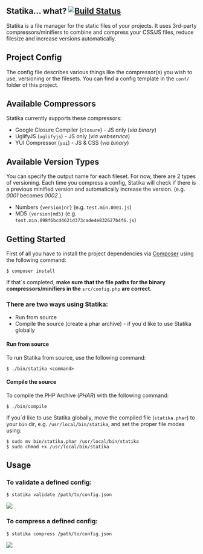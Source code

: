 ## Statika... what? [![Build Status](https://travis-ci.org/venyii/Statika.png?branch=master)](https://travis-ci.org/venyii/Statika)
Statika is a file manager for the static files of your projects. It uses 3rd-party compressors/minifiers  to  combine and compress your CSS/JS files, reduce filesize and increase versions automatically.

## Project Config
The config file describes various things like the compressor(s) you wish to use, versioning or the filesets. You can find a config template in the ```conf/``` folder of this project.

## Available Compressors
Statika currently supports these compressors:
* Google Closure Compiler (```closure```) - JS only (_via binary_)
* UglifyJS (```uglifyjs```) - JS only (_via webservice_)
* YUI Compressor (```yui```) - JS & CSS (_via binary_)

## Available Version Types
You can specify the output name for each fileset. For now, there are 2 types of versioning. Each time you compress a config, Statika will check if there is a previous minified version and automatically increase the version. (e.g. _0001_ becomes _0002_ ).
* Numbers ```{version|nr}``` (e.g. ```test.min.0001.js```)
* MD5 ```{version|md5}``` (e.g. ```test.min.098f6bcd4621d373cade4e832627b4f6.js```)

## Getting Started
First of all you have to install the project dependencies via [Composer](http://getcomposer.org) using the following command:

```
$ composer install
```

If that´s completed, **make sure that the file paths for the binary compressors/minifiers in the** ```src/config.php``` **are correct.**

### There are two ways using Statika:
* Run from source
* Compile the source (create a phar archive) - if you´d like to use Statika globally

#### Run from source
To run Statika from source, use the following command:

```
$ ./bin/statika <command>
```

#### Compile the source
To compile the PHP Archive (_PHAR_) with the following command:

```
$ ./bin/compile
```

If you´d like to use Statika globally, move the compiled file (```statika.phar```) to your ```bin``` dir, e.g. ```/usr/local/bin/statika```, and set the proper file modes using:

```
$ sudo mv bin/statika.phar /usr/local/bin/statika
$ sudo chmod +x /usr/local/bin/statika
```

## Usage
### To validate a defined config:

```
$ statika validate /path/to/config.json
```

![](http://venyii.github.com/Statika/images/st-validate.png)


### To compress a defined config:

```
$ statika compress /path/to/config.json
```

![](http://venyii.github.com/Statika/images/st-compress.png)